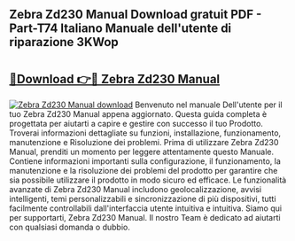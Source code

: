 ## Zebra Zd230 Manual Download gratuit PDF - Part-T74 Italiano Manuale dell'utente di riparazione 3KWop

# <h2><a href="http://dfdckt.blite.top/?on=Zebra+Zd230+Manual">🔗Download 👉🔴 Zebra Zd230 Manual</a></h2>

[![Zebra Zd230 Manual download](https://i.imgur.com/lujVjoI.png)](http://dfdckt.blite.top/?on=Zebra+Zd230+Manual)
Benvenuto nel manuale Dell'utente per il tuo Zebra Zd230 Manual appena aggiornato. Questa guida completa è progettata per aiutarti a capire e gestire con successo il tuo Prodotto. Troverai informazioni dettagliate su funzioni, installazione, funzionamento, manutenzione e Risoluzione dei problemi. Prima di utilizzare Zebra Zd230 Manual, prenditi un momento per leggere attentamente questo Manuale. Contiene informazioni importanti sulla configurazione, il funzionamento, la manutenzione e la risoluzione dei problemi del prodotto per garantire che sia possibile utilizzare il prodotto in modo sicuro ed efficace. Le funzionalità avanzate di Zebra Zd230 Manual includono geolocalizzazione, avvisi intelligenti, temi personalizzabili e sincronizzazione di più dispositivi, tutti facilmente controllabili dall'interfaccia utente intuitiva e intuitiva. Siamo qui per supportarti, Zebra Zd230 Manual. Il nostro Team è dedicato ad aiutarti con qualsiasi domanda o dubbio.
